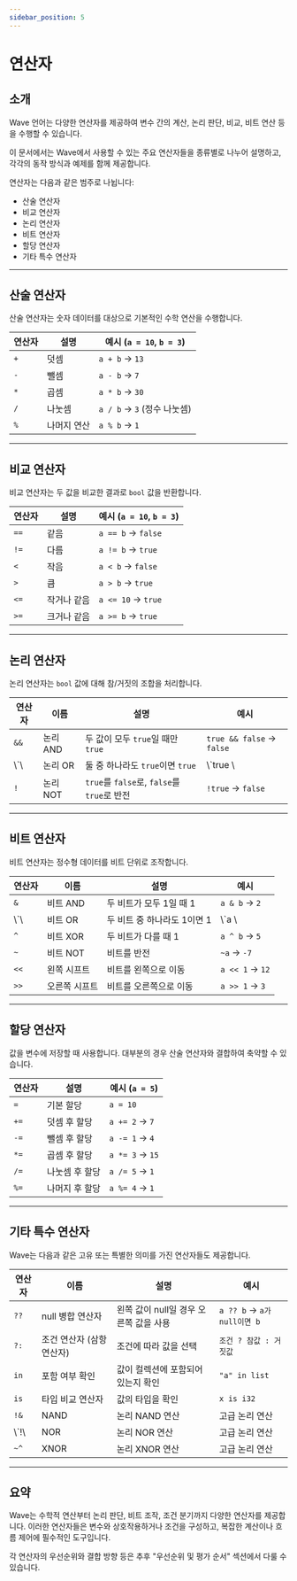 ```yaml
---
sidebar_position: 5
---
```


# 연산자

## 소개

Wave 언어는 다양한 연산자를 제공하여 변수 간의 계산, 논리 판단, 비교, 비트 연산 등을 수행할 수 있습니다.

이 문서에서는 Wave에서 사용할 수 있는 주요 연산자들을 종류별로 나누어 설명하고, 각각의 동작 방식과 예제를 함께 제공합니다.

연산자는 다음과 같은 범주로 나뉩니다:

- 산술 연산자
- 비교 연산자
- 논리 연산자
- 비트 연산자
- 할당 연산자
- 기타 특수 연산자

---

## 산술 연산자

산술 연산자는 숫자 데이터를 대상으로 기본적인 수학 연산을 수행합니다.

| 연산자 | 설명     | 예시 (`a = 10`, `b = 3`) |
| --- | ------ | ----------------------------------------- |
| `+` | 덧셈     | `a + b` → `13`                            |
| `-` | 뺄셈     | `a - b` → `7`                             |
| `*` | 곱셈     | `a * b` → `30`                            |
| `/` | 나눗셈    | `a / b` → `3` (정수 나눗셈) |
| `%` | 나머지 연산 | `a % b` → `1`                             |

---

## 비교 연산자

비교 연산자는 두 값을 비교한 결과로 `bool` 값을 반환합니다.

| 연산자  | 설명     | 예시 (`a = 10`, `b = 3`) |
| ---- | ------ | ----------------------------------------- |
| `==` | 같음     | `a == b` → `false`                        |
| `!=` | 다름     | `a != b` → `true`                         |
| `<`  | 작음     | `a < b` → `false`                         |
| `>`  | 큼      | `a > b` → `true`                          |
| `<=` | 작거나 같음 | `a <= 10` → `true`                        |
| `>=` | 크거나 같음 | `a >= b` → `true`                         |

---

## 논리 연산자

논리 연산자는 `bool` 값에 대해 참/거짓의 조합을 처리합니다.

| 연산자        | 이름     | 설명                                    | 예시                        |
| ---------- | ------ | ------------------------------------- | ------------------------- |
| `&&`       | 논리 AND | 두 값이 모두 `true`일 때만 `true`             | `true && false` → `false` |
| \\\`\\ | 논리 OR  | 둘 중 하나라도 `true`이면 `true`              | \\`true \\             |
| `!`        | 논리 NOT | `true`를 `false`로, `false`를 `true`로 반전 | `!true` → `false`         |

---

## 비트 연산자

비트 연산자는 정수형 데이터를 비트 단위로 조작합니다.

| 연산자        | 이름      | 설명                | 예시              |
| ---------- | ------- | ----------------- | --------------- |
| `&`        | 비트 AND  | 두 비트가 모두 1일 때 1   | `a & b` → `2`   |
| \\\`\\ | 비트 OR   | 두 비트 중 하나라도 1이면 1 | \\`a \\      |
| `^`        | 비트 XOR  | 두 비트가 다를 때 1      | `a ^ b` → `5`   |
| `~`        | 비트 NOT  | 비트를 반전            | `~a` → `-7`     |
| `<<`       | 왼쪽 시프트  | 비트를 왼쪽으로 이동       | `a << 1` → `12` |
| `>>`       | 오른쪽 시프트 | 비트를 오른쪽으로 이동      | `a >> 1` → `3`  |

---

## 할당 연산자

값을 변수에 저장할 때 사용합니다. 대부분의 경우 산술 연산자와 결합하여 축약할 수 있습니다.

| 연산자  | 설명       | 예시 (`a = 5`) |
| ---- | -------- | ------------------------------- |
| `=`  | 기본 할당    | `a = 10`                        |
| `+=` | 덧셈 후 할당  | `a += 2` → `7`                  |
| `-=` | 뺄셈 후 할당  | `a -= 1` → `4`                  |
| `*=` | 곱셈 후 할당  | `a *= 3` → `15`                 |
| `/=` | 나눗셈 후 할당 | `a /= 5` → `1`                  |
| `%=` | 나머지 후 할당 | `a %= 4` → `1`                  |

---

## 기타 특수 연산자

Wave는 다음과 같은 고유 또는 특별한 의미를 가진 연산자들도 제공합니다.

| 연산자         | 이름                                 | 설명                       | 예시                       |
| ----------- | ---------------------------------- | ------------------------ | ------------------------ |
| `??`        | null 병합 연산자                        | 왼쪽 값이 null일 경우 오른쪽 값을 사용 | `a ?? b` → `a가 null이면 b` |
| `?:`        | 조건 연산자 (삼항 연산자) | 조건에 따라 값을 선택             | `조건 ? 참값 : 거짓값`          |
| `in`        | 포함 여부 확인                           | 값이 컬렉션에 포함되어 있는지 확인      | `"a" in list`            |
| `is`        | 타입 비교 연산자                          | 값의 타입을 확인                | `x is i32`               |
| `!&`        | NAND                               | 논리 NAND 연산               | 고급 논리 연산                 |
| \\\`!\\ | NOR                                | 논리 NOR 연산                | 고급 논리 연산                 |
| `~^`        | XNOR                               | 논리 XNOR 연산               | 고급 논리 연산                 |

---

## 요약

Wave는 수학적 연산부터 논리 판단, 비트 조작, 조건 분기까지 다양한 연산자를 제공합니다.
이러한 연산자들은 변수와 상호작용하거나 조건을 구성하고, 복잡한 계산이나 흐름 제어에 필수적인 도구입니다.

각 연산자의 우선순위와 결합 방향 등은 추후 "우선순위 및 평가 순서" 섹션에서 다룰 수 있습니다.